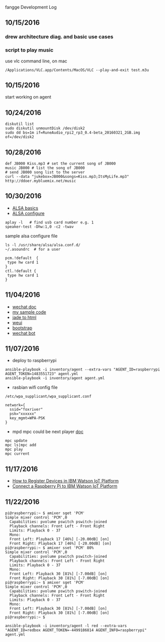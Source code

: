 fangge Development Log

## 10/15/2016
### drew architecture diag. and basic use cases
### script to play music
use vlc command line, on mac
```
/Applications/VLC.app/Contents/MacOS/VLC --play-and-exit test.m3u
```

## 10/15/2016
start working on agent

## 10/24/2016
```
diskutil list
sudo diskutil unmountDisk /dev/disk2
sudo dd bs=1m if=RuneAudio_rpi2_rp3_0.4-beta_20160321_2GB.img of=/dev/disk2
```

## 10/28/2016
```
def JB000 Kiss.mp3 # set the current song of JB000
music JB000 # list the song of JB000
# send JB000 song list to the server
curl --data "jukebox=JB000&songs=Kiss.mp3;ItsMyLife.mp3" http://ddoer.mybluemix.net/music
```

## 10/30/2016
* [ALSA basics](http://www.linuxjournal.com/node/6735/print)
* [ALSA configure](http://blog.scphillips.com/posts/2013/01/sound-configuration-on-raspberry-pi-with-alsa/)
```
aplay -l   # find usb card number e.g. 1
speaker-test -Dhw:1,0 -c2 -twav
```

sample alsa configure file
```
ls -l /usr/share/alsa/alsa.conf.d/
~/.asoundrc  # for a user

pcm.!default  {
 type hw card 1
}
ctl.!default {
 type hw card 1
}

```

## 11/04/2016
* [wechat doc](http://mp.weixin.qq.com/wiki/home/index.html)
* [my sample code](http://git.oschina.net/reachlin/samples)
* [jade to html](http://html2jade.org/)
* [weui](https://github.com/weui/weui)
* [bootstrap](http://getbootstrap.com/getting-started/)
* [wechat bot](https://github.com/node-webot/wechat)

## 11/07/2016
* deploy to raspberrypi
```
ansible-playbook -i inventory/agent --extra-vars "AGENT_ID=raspberrypi AGENT_TOKEN=1483551723" agent.yml
ansible-playbook -i inventory/agent agent.yml
```
* rasbian wifi config file
```
/etc/wpa_supplicant/wpa_supplicant.conf

network={
  ssid="foxriver"
  psk="xxxxxx"
  key_mgmt=WPA-PSK
}
```
* mpd mpc could be next player [doc](https://www.musicpd.org/doc/user/)
```
mpc update
mpc ls|mpc add
mpc play
mpc current
```

## 11/17/2016
* [How to Register Devices in IBM Watson IoT Platform](https://developer.ibm.com/recipes/tutorials/how-to-register-devices-in-ibm-iot-foundation/)
* [Connect a Raspberry Pi to IBM Watson IoT Platform](https://developer.ibm.com/recipes/tutorials/raspberry-pi-4/)

## 11/22/2016
```
pi@raspberrypi:~ $ amixer sget 'PCM'
Simple mixer control 'PCM',0
  Capabilities: pvolume pswitch pswitch-joined
  Playback channels: Front Left - Front Right
  Limits: Playback 0 - 37
  Mono:
  Front Left: Playback 17 [46%] [-20.00dB] [on]
  Front Right: Playback 17 [46%] [-20.00dB] [on]
pi@raspberrypi:~ $ amixer sset 'PCM' 80%
Simple mixer control 'PCM',0
  Capabilities: pvolume pswitch pswitch-joined
  Playback channels: Front Left - Front Right
  Limits: Playback 0 - 37
  Mono:
  Front Left: Playback 30 [81%] [-7.00dB] [on]
  Front Right: Playback 30 [81%] [-7.00dB] [on]
pi@raspberrypi:~ $ amixer sget 'PCM'
Simple mixer control 'PCM',0
  Capabilities: pvolume pswitch pswitch-joined
  Playback channels: Front Left - Front Right
  Limits: Playback 0 - 37
  Mono:
  Front Left: Playback 30 [81%] [-7.00dB] [on]
  Front Right: Playback 30 [81%] [-7.00dB] [on]
pi@raspberrypi:~ $ 
```

```
ansible-playbook -i inventory/agent -l red --extra-vars "AGENT_ID=redbox AGENT_TOKEN=-4499186814 AGENT_INFO=raspberrypi" agent.yml
```